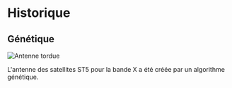 # Historique

## Génétique

![Antenne tordue](images/St_5-xband-antenna "ST5 X-band antenna")

L'antenne des satellites ST5 pour la bande X a été créée par un algorithme génétique.
